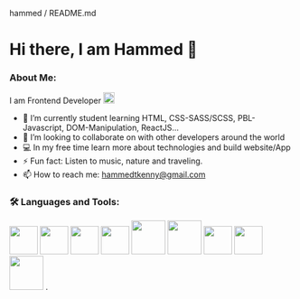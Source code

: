 hammed / README.md

# Hi there, I am Hammed 👋

### About Me:

I am Frontend Developer <img src="https://media.giphy.com/media/7FgozREBtahrxYNsYN/giphy.gif" width="20">
- 🌱 I’m currently student learning HTML, CSS-SASS/SCSS, PBL-Javascript, DOM-Manipulation, ReactJS...
- 👯 I’m looking to collaborate on with other developers around the world
- 💻 In my free time learn more about technologies and build website/App
- ⚡ Fun fact: Listen to music, nature and traveling.
- 📫 How to reach me: hammedtkenny@gmail.com 


### 🛠️ Languages and Tools:
<img src="https://cdn.jsdelivr.net/gh/devicons/devicon/icons/vscode/vscode-original.svg" width="50" />
<img src="https://cdn.jsdelivr.net/gh/devicons/devicon/icons/github/github-original.svg" width="50"/>
<img src="https://cdn.jsdelivr.net/gh/devicons/devicon/icons/html5/html5-original.svg" width="50" /> 
<img src="https://cdn.jsdelivr.net/gh/devicons/devicon/icons/css3/css3-original.svg" width="50"/>

<img src="https://cdn.jsdelivr.net/gh/devicons/devicon/icons/bootstrap/bootstrap-original.svg" width="60"/>
<img src="https://cdn.jsdelivr.net/gh/devicons/devicon/icons/sass/sass-original.svg" width="60"/>

<img src="https://cdn.jsdelivr.net/gh/devicons/devicon/icons/javascript/javascript-original.svg" width="50"/>
<img src="https://cdn.jsdelivr.net/gh/devicons/devicon/icons/nodejs/nodejs-original.svg" width="50"/>
<img src="https://cdn.jsdelivr.net/gh/devicons/devicon/icons/react/react-original.svg" width="60"/>
          
          
          
          

<!-- Here are some ideas to get you started:

- 🔭 I’m currently working on ...


- 🤔 I’m looking for help with ...
- 💬 Ask me about ...

- 😄 Pronouns: .. -->.



